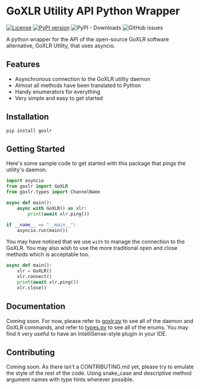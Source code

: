 # GoXLR Utility API Python Wrapper

 [![License](https://img.shields.io/badge/License-MIT-blue.svg)](https://opensource.org/licenses/MIT) [![PyPI version](https://badge.fury.io/py/goxlr.svg)](https://badge.fury.io/py/goxlr) ![PyPI - Downloads](https://img.shields.io/pypi/dm/goxlr) ![GitHub issues](https://img.shields.io/github/issues/samcarsonx/goxlr)

A python wrapper for the API of the open-source GoXLR software alternative, GoXLR Utility, that uses asyncio.

## Features
- Asynchronous connection to the GoXLR utility daemon
- Almost all methods have been translated to Python
- Handy enumerators for everything
- Very simple and easy to get started

## Installation
```shell
pip install goxlr
```

## Getting Started
Here's some sample code to get started with this package that pings the utility's daemon.
```py
import asyncio
from goxlr import GoXLR
from goxlr.types import ChannelName

async def main():
    async with GoXLR() as xlr:
        print(await xlr.ping())

if __name__ == "__main__":
    asyncio.run(main())
```
You may have noticed that we use `with` to manage the connection to the GoXLR. You may also wish to use the more traditional open and close methods which is acceptable too.
```py
async def main():
    xlr = GoXLR()
    xlr.connect()
    print(await xlr.ping())
    xlr.close()
```

## Documentation
Coming soon. For now, please refer to [goxlr.py](https://github.com/samcarsonx/goxlr/blob/main/goxlr/goxlr.py) to see all of the daemon and GoXLR commands, and refer to [types.py](https://github.com/samcarsonx/goxlr/blob/main/goxlr/types.py) to see all of the enums. You may find it very useful to have an IntelliSense-style plugin in your IDE.

## Contributing
Coming soon. As there isn't a CONTRIBUTING.md yet, please try to emulate the style of the rest of the code. Using snake_case and descriptive method argument names with type hints wherever possible.
